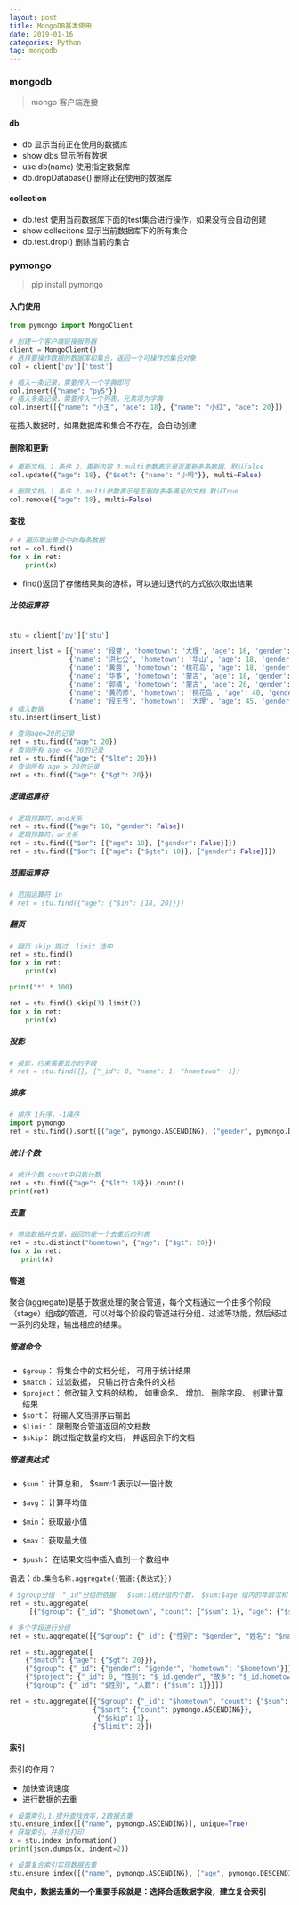 ```yaml
---
layout: post
title: MongoDB基本使用
date: 2019-01-16
categories: Python
tag: mongodb
---
```

### mongodb

> mongo 客户端连接

#### db

* db 显示当前正在使用的数据库
* show dbs 显示所有数据
* use db(name) 使用指定数据库
* db.dropDatabase() 删除正在使用的数据库

#### collection

* db.test 使用当前数据库下面的test集合进行操作，如果没有会自动创建
* show collecitons 显示当前数据库下的所有集合
* db.test.drop() 删除当前的集合



### pymongo

> pip install pymongo

#### 入门使用

```python
from pymongo import MongoClient

# 创建一个客户端链接服务器
client = MongoClient()
# 选择要操作数据的数据库和集合，返回一个可操作的集合对象
col = client['py']['test']

# 插入一条记录，需要传入一个字典即可
col.insert({"name": "py5"})
# 插入多条记录，需要传入一个列表，元素项为字典
col.insert([{"name": "小王", "age": 18}, {"name": "小红", "age": 20}])
```

在插入数据时，如果数据库和集合不存在，会自动创建

#### 删除和更新

```python
# 更新文档，1.条件 2，更新内容 3.multi参数表示是否更新多条数据，默认false
col.update({"age": 18}, {"$set": {"name": "小明"}}, multi=False)

# 删除文档，1.条件 2，multi参数表示是否删除多条满足的文档 默认True
col.remove({"age": 18}, multi=False)
```

#### 查找

```python
# # 遍历取出集合中的每条数据
ret = col.find()
for x in ret:
    print(x)
```

* find()返回了存储结果集的游标，可以通过迭代的方式依次取出结果

##### 比较运算符

```python

stu = client['py']['stu']

insert_list = [{'name': '段誉', 'hometown': '⼤理', 'age': 16, 'gender': False},
               {'name': '洪七公', 'hometown': '华⼭', 'age': 18, 'gender': True},
               {'name': '⻩蓉', 'hometown': '桃花岛', 'age': 18, 'gender': False},
               {'name': '华筝', 'hometown': '蒙古', 'age': 18, 'gender': False},
               {'name': '郭靖', 'hometown': '蒙古', 'age': 20, 'gender': True},
               {'name': '⻩药师', 'hometown': '桃花岛', 'age': 40, 'gender': True},
               {'name': '段王爷', 'hometown': '⼤理', 'age': 45, 'gender': True}]
# 插入数据
stu.insert(insert_list)

# 查询age=20的记录
ret = stu.find({"age": 20})
# 查询所有 age <= 20的记录
ret = stu.find({"age": {"$lte": 20}})
# 查询所有 age > 20的记录
ret = stu.find({"age": {"$gt": 20}})
```

##### 逻辑运算符

```python
# 逻辑预算符，and关系
ret = stu.find({"age": 18, "gender": False})
# 逻辑预算符，or关系
ret = stu.find({"$or": [{"age": 18}, {"gender": False}]})
ret = stu.find({"$or": [{"age": {"$gte": 18}}, {"gender": False}]})
```

##### 范围运算符

```python
# 范围运算符 in
# ret = stu.find({"age": {"$in": [18, 20]}})
```

##### 翻页

```python
# 翻页 skip 跳过  limit 选中
ret = stu.find()
for x in ret:
    print(x)

print("*" * 100)

ret = stu.find().skip(3).limit(2)
for x in ret:
    print(x)
```

##### 投影

```python
# 投影，约束需要显示的字段
# ret = stu.find({}, {"_id": 0, "name": 1, "hometown": 1})
```

##### 排序

```python
# 排序 1升序，-1降序
import pymongo
ret = stu.find().sort([("age", pymongo.ASCENDING), ("gender", pymongo.DESCENDING)])
```

##### 统计个数

```python
# 统计个数 count中只能计数
ret = stu.find({"age": {"$lt": 18}}).count()
print(ret)
```
##### 去重
```python
# 筛选数据并去重，返回的是一个去重后的列表
ret = stu.distinct("hometown", {"age": {"$gt": 20}})
for x in ret:
   print(x)
```

#### 管道

聚合(aggregate)是基于数据处理的聚合管道，每个文档通过一个由多个阶段（stage）组成的管道，可以对每个阶段的管道进行分组、过滤等功能，然后经过一系列的处理，输出相应的结果。

##### 管道命令

- `$group`： 将集合中的⽂档分组， 可⽤于统计结果
- `$match`： 过滤数据， 只输出符合条件的⽂档
- `$project`： 修改输⼊⽂档的结构， 如重命名、 增加、 删除字段、 创建计算结果
- `$sort`： 将输⼊⽂档排序后输出
- `$limit`： 限制聚合管道返回的⽂档数
- `$skip`： 跳过指定数量的⽂档， 并返回余下的⽂档

##### 管道表达式

- `$sum`： 计算总和， $sum:1 表示以⼀倍计数

- `$avg`： 计算平均值

- `$min`： 获取最⼩值

- `$max`： 获取最⼤值

- `$push`： 在结果⽂档中插⼊值到⼀个数组中


语法：`db.集合名称.aggregate({管道:{表达式}})`

```python
# $group分组  "_id"分组的依据   $sum:1统计组内个数， $sum:$age 组内的年龄求和  $push 数据透视，组内元素放入一个列表中
ret = stu.aggregate(
     [{"$group": {"_id": "$hometown", "count": {"$sum": 1}, "age": {"$sum": "$age"}, "name": {"$push": "$name"}}}])

# 多个字段进行分组
ret = stu.aggregate([{"$group": {"_id": {"性别": "$gender", "姓名": "$name"}}}])

ret = stu.aggregate([
    {"$match": {"age": {"$gt": 20}}},
    {"$group": {"_id": {"gender": "$gender", "hometown": "$hometown"}}},
    {"$project": {"_id": 0, "性别": "$_id.gender", "故乡": "$_id.hometown"}},
    {"$group": {"_id": "$性别", "人数": {"$sum": 1}}}])

ret = stu.aggregate([{"$group": {"_id": "$hometown", "count": {"$sum": 1}}},
                     {"$sort": {"count": pymongo.ASCENDING}},
                      {"$skip": 1},
                     {"$limit": 2}])
```

#### 索引

索引的作用？

- 加快查询速度
- 进行数据的去重

```python
# 设置索引,1.提升查找效率，2数据去重
stu.ensure_index([("name", pymongo.ASCENDING)], unique=True)
# 获取索引，并美化打印
x = stu.index_information()
print(json.dumps(x, indent=2))

# 设置复合索引实现数据去重
stu.ensure_index([("name", pymongo.ASCENDING), ("age", pymongo.DESCENDING)])
```

**爬虫中，数据去重的一个重要手段就是：选择合适数据字段，建立复合索引**

